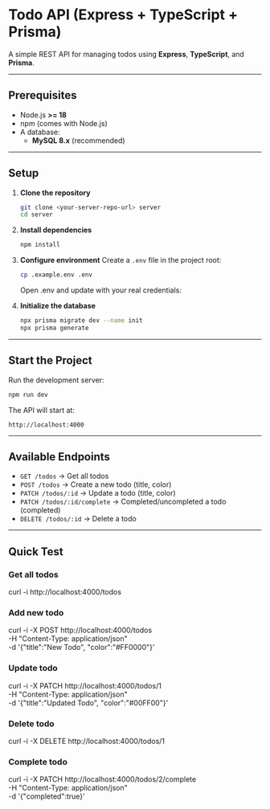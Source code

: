 # Todo API (Express + TypeScript + Prisma)

A simple REST API for managing todos using **Express**, **TypeScript**, and **Prisma**.

---

## Prerequisites

- Node.js **>= 18**
- npm (comes with Node.js)
- A database:
  - **MySQL 8.x** (recommended)

---

## Setup

1. **Clone the repository**

   ```bash
   git clone <your-server-repo-url> server
   cd server
   ```

2. **Install dependencies**

   ```bash
   npm install
   ```

3. **Configure environment**
   Create a `.env` file in the project root:

   ```bash
   cp .example.env .env
   ```
   
   Open .env and update with your real credentials:

4. **Initialize the database**

   ```bash
   npx prisma migrate dev --name init
   npx prisma generate
   ```

---

## Start the Project

Run the development server:

```bash
npm run dev
```

The API will start at:

```
http://localhost:4000
```

---

## Available Endpoints

- `GET /todos` → Get all todos
- `POST /todos` → Create a new todo (title, color)
- `PATCH /todos/:id` → Update a todo (title, color)
- `PATCH /todos/:id/complete` → Completed/uncompleted a todo (completed)
- `DELETE /todos/:id` → Delete a todo

---

## Quick Test

### Get all todos

curl -i http://localhost:4000/todos

### Add new todo

curl -i -X POST http://localhost:4000/todos \
 -H "Content-Type: application/json" \
 -d '{"title":"New Todo", "color":"#FF0000"}'

### Update todo

curl -i -X PATCH http://localhost:4000/todos/1 \
 -H "Content-Type: application/json" \
 -d '{"title":"Updated Todo", "color":"#00FF00"}'

### Delete todo

curl -i -X DELETE http://localhost:4000/todos/1

### Complete todo

curl -i -X PATCH http://localhost:4000/todos/2/complete \
 -H "Content-Type: application/json" \
 -d '{"completed":true}'
